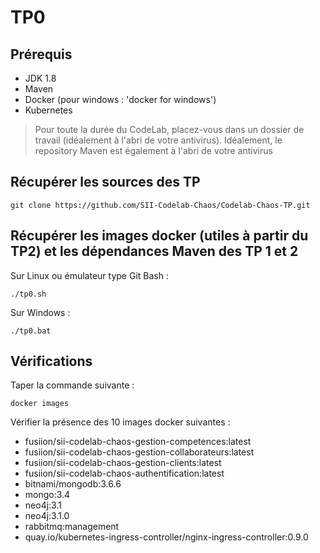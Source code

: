 # TP0

## Prérequis

* JDK 1.8
* Maven
* Docker (pour windows : 'docker for windows')
* Kubernetes

> Pour toute la durée du CodeLab, placez-vous dans un dossier de travail (idéalement à l'abri de votre antivirus). Idéalement, le repository Maven est également à l'abri de votre antivirus

## Récupérer les sources des TP

```shell
git clone https://github.com/SII-Codelab-Chaos/Codelab-Chaos-TP.git
```

## Récupérer les images docker (utiles à partir du TP2) et les dépendances Maven des TP 1 et 2

Sur Linux ou émulateur type Git Bash :

```shell
./tp0.sh
```

Sur Windows :

```shell
./tp0.bat
```

## Vérifications

Taper la commande suivante :

```shell
docker images
```

Vérifier la présence des 10 images docker suivantes :

* fusiion/sii-codelab-chaos-gestion-competences:latest
* fusiion/sii-codelab-chaos-gestion-collaborateurs:latest
* fusiion/sii-codelab-chaos-gestion-clients:latest
* fusiion/sii-codelab-chaos-authentification:latest
* bitnami/mongodb:3.6.6
* mongo:3.4
* neo4j:3.1
* neo4j:3.1.0
* rabbitmq:management
* quay.io/kubernetes-ingress-controller/nginx-ingress-controller:0.9.0
